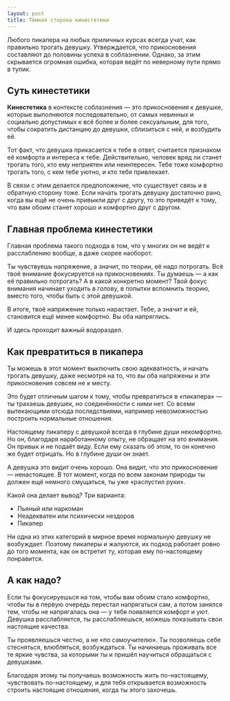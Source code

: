 ```yaml
---
layout: post
title: Тёмная сторона кинестетики
---
```


Любого пикапера на любых приличных курсах всегда учат, как правильно трогать девушку. Утверждается, что прикосновения составляют до половины успеха в соблазнении. Однако, за этим скрывается огромная ошибка, которая ведёт по неверному пути прямо в тупик.

## Суть кинестетики

**Кинестетика** в контексте соблазнения — это прикосновения к девушке, которые выполняются последовательно, от самых невинных и социально допустимых к всё более и более сексуальным, для того, чтобы сократить дистанцию до девушки, сблизиться с ней, и возбудить её.

Тот факт, что девушка прикасается к тебе в ответ, считается признаком её комфорта и интереса к тебе. Действительно, человек вряд ли станет трогать того, кто ему неприятен или неинтересен. Тебе тоже комфортно трогать того, с кем тебе уютно, и кто тебя привлекает.

В связи с этим делается предположение, что существует связь и в обратную сторону тоже. Если начать трогать девушку достаточно рано, когда вы ещё не очень привыкли друг с другу, то это приведёт к тому, что вам обоим станет хорошо и комфортно друг с другом.

## Главная проблема кинестетики

Главная проблема такого подхода в том, что у многих он не ведёт к расслаблению вообще, а даже скорее наоборот.

Ты чувствуешь напряжение, а значит, по теории, её надо потрогать. Всё твоё внимание фокусируется на прикосновениях. Ты думаешь — а как её правильно потрогать? А в какой конкретно момент? Твой фокус внимания начинает уходить в голову, в попытки вспомнить теорию, вместо того, чтобы быть с этой девушкой.

В итоге, твоё напряжение только нарастает. Тебе, а значит и ей, становится ещё менее комфортно. Вы оба напряглись.

И здесь проходит важный водораздел.

## Как превратиться в пикапера

Ты можешь в этот момент выключить свою адекватность, и начать трогать девушку, даже несмотря на то, что вы оба напряжены и эти прикосновения совсем не к месту.

Это будет отличным шагом к тому, чтобы превратиться в «пикапера» — ты трахаешь девушек, но соединённости с ними нет. Со всеми вытекающими отсюда последствиями, например невозможностью построить нормальные отношения.

Настоящему пикаперу с девушкой всегда в глубине души некомфортно. Но он, благодаря наработанному опыту, не обращает на это внимания. Он привык и не подаёт виду. Если ему сказать об этом, то он конечно же будет отрицать. Но в глубине души он знает.

А девушка это видит очень хорошо. Она видит, что это прикосновение — ненастоящее. В тот момент, когда по всем законам природы ты должен ещё немного смущаться, ты уже «распустил руки».

Какой она делает вывод? Три варианта:

- Пьяный или наркоман
- Неадекватен или психически нездоров
- Пикапер

Ни одна из этих категорий в мирное время нормальную девушку не возбуждает. Поэтому пикаперы и жалуются, их подход работает ровно до того момента, как он встретит ту, которая ему по-настоящему понравится.

## А как надо?

Если ты фокусируешься на том, чтобы вам обоим стало комфортно, чтобы ты в первую очередь перестал напрягаться сам, а потом занялся тем, чтобы не напрягалась она — у тебя появляется комфорт и уют. Девушка расслабляется, ты расслабляешься, можешь показывать свои настоящие качества.

Ты проявляешься честно, а не «по самоучителю». Ты позволяешь себе стесняться, влюбляться, возбуждаться. Ты начинаешь проживать все те яркие чувства, за которыми ты и пришёл научиться обращаться с девушками.

Благодаря этому ты получаешь возможность жить по-настоящему, чувствовать по-настоящему, и для тебя открывается возможность строить настоящие отношения, когда ты этого захочешь.
